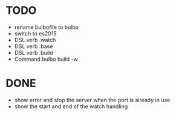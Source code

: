 # TODO

- rename bulbofile to bulbo
- switch to es2015
- DSL verb .watch
- DSL verb .base
- DSL verb .build
- Command bulbo build -w

# DONE

- show error and stop the server when the port is already in use
- show the start and end of the watch handling

